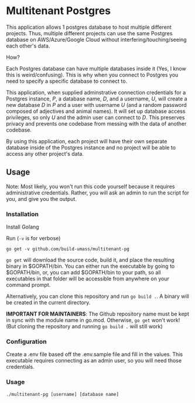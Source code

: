 # Multitenant Postgres
This application allows 1 postgres database to host multiple different projects. Thus, multiple different projects can use the same Postgres database on AWS/Azure/Google Cloud without interfering/touching/seeing each other's data.

How?

Each Postgres database can have multiple databases inside it (Yes, I know this is weird/confusing). This is why when you connect to Postgres you need to specify a specific database to connect to.

This application, when supplied adminstrative connection credentials for a Postgres instance, *P*, a database name, *D*, and a username, *U*, will create a new database *D* in *P* and a user with username *U* (and a random password composed of adjectives and animal names). It will set up database access privileges, so only *U* and the admin user can connect to *D*. This preserves privacy and prevents one codebase from messing with the data of another codebase.

By using this application, each project will have their own separate database inside of the Postgres instance and no project will be able to access any other project's data.

## Usage
Note: Most likely, you won't run this code yourself because it requires administrative credentials. Rather, you will ask an admin to run the script for you, and give you the output.

### Installation
Install Golang

Run (`-v` is for verbose)
```
go get -v github.com/build-umass/multitenant-pg
```

`go get` will download the source code, build it, and place the resulting binary in $GOPATH/bin. You can either run the executable by going to $GOPATH/bin, or, you can add $GOPATH/bin to your path, so all executables in that folder will be accessible from anywhere on your command prompt.

Alternatively, you can clone this repository and run `go build .`. A binary will be created in the current directory.

**IMPORTANT FOR MAINTAINERS**: The Github repository name must be kept in sync with the module name in go.mod. Otherwise, `go get` won't work! (But cloning the repository and running `go build .` will still work)
### Configuration
Create a .env file based off the .env.sample file and fill in the values. This executable requires connecting as an admin user, so you will need those credentials.
### Usage
`./multitenant-pg [username] [database name]`